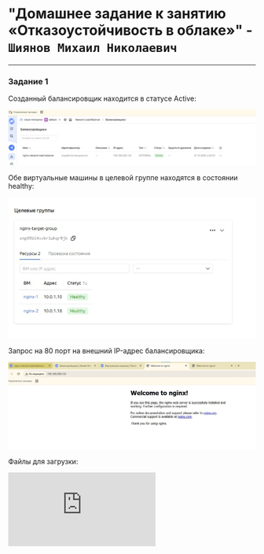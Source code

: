 # "Домашнее задание к занятию «Отказоустойчивость в облаке»" - `Шиянов Михаил Николаевич`

---

### Задание 1

Cозданный балансировщик находится в статусе Active:

![Pipeline settings](https://github.com/mshiyanov/8-03-hw/blob/main/screenshots/Balancer.jpg)

Обе виртуальные машины в целевой группе находятся в состоянии healthy:

![Pipeline settings](https://github.com/mshiyanov/8-03-hw/blob/main/screenshots/Group.jpg)

Запрос на 80 порт на внешний IP-адрес балансировщика:

![Pipeline settings](https://github.com/mshiyanov/8-03-hw/blob/main/screenshots/Welcome.jpg)

Файлы для загрузки:

![Terraform Playbook](https://github.com/mshiyanov/8-03-hw/blob/main/screenshots/01_YaCloud.7z)

